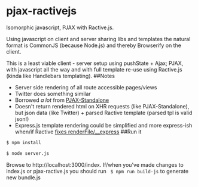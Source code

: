 pjax-ractivejs
==============
Isomorphic javascript, PJAX with Ractive.js. 

Using javascript on client and server sharing libs and templates the natural format is CommonJS (because Node.js) and thereby Browserify on the client.

This is a least viable client - server setup using pushState + Ajax; PJAX, with javascript all the way and with full template re-use using Ractive.js (kinda like Handlebars templating).
##Notes
* Server side rendering of all route accessible pages/views
* Twitter does something similar
* Borrowed _a lot_ from [PJAX-Standalone](https://github.com/thybag/PJAX-Standalone/blob/master/pjax-standalone.js) 
* Doesn't return rendered html on XHR requests (like PJAX-Standalone), but json data (like Twitter) + parsed Ractive template (parsed tpl is valid json!)
* Express.js template rendering could be simplified and more express-ish when/if Ractive [fixes renderFile/__express](https://github.com/ractivejs/ractive/issues/538)
##Run it
```bash
$ npm install
```

```bash
$ node server.js
```

Browse to http://localhost:3000/index. If/when you've made changes to index.js or pjax-ractive.js you should run ``` $ npm run build-js``` to generate new bundle.js